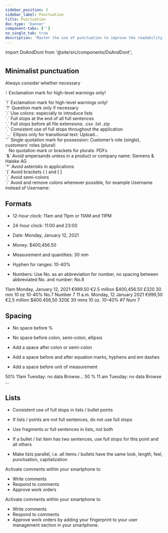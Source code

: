 ```yaml
---
sidebar_position: 3
sidebar_label: Punctuation
title: Punctuation
doc-type: 'banner'
component-tabs: ['']
no_single_tab: true
description: 'Master the use of punctuation to improve the readability and comprehension of your text. This section covers the rules and best practices for using punctuation marks to ensure your writing is clear and precise.'
---
```


import DoAndDont from '@site/src/components/DoAndDont';

#

## Minimalist punctuation

Always consider whether necessary

`!` Exclamation mark for high-level warnings only!

<div className="mb-2">
`!` Exclamation mark for high-level warnings only!
</div>

<div className="mb-2">
`?` Question mark only if necessary
</div>

<div className="mb-2">
`:` Use colons: especially to introduce lists
</div>

<div className="mb-2">
`.` Full stops at the end of all full sentences
</div>

<div className="mb-2">
`.` Full stops before all file extensions: .csv .txt .zip
</div>

<div className="mb-2">
`.` Consistent use of full stops throughout the application
</div>

<div className="mb-2">
`…` Ellipsis only for transitional text: Upload… 
</div>

<div className="mb-2">
`'` Single quotation mark for possession: Customer’s role (single), customers’ roles (plural)
</div>
<div className="mb-2">
<code style={{ whiteSpace: 'pre' }}> </code> No quotation mark or brackets for plurals: PDFs
</div>

<div className="mb-2">
`&` Avoid ampersands unless in a product or company name: Siemens & Halske AG
</div>

<div className="mb-2">
`*` Avoid asterisks in applications
</div>

<div className="mb-2">
`(` Avoid brackets ( ) and [ ]
</div>

<div className="mb-2">
`;` Avoid semi-colons
</div>

<div className="mb-2">
`:` Avoid and remove colons whenever possible, for example Username instead of Username:
</div>

## Formats

- 12-hour clock: 11am and 11pm or 11AM and 11PM

- 24-hour clock: 11:00 and 23:00

- Date: Monday, January 12, 2021

- Money: $400,456.50

- Measurement and quantities: 30 mm

- Hyphen for ranges: 10-40%

- Numbers: Use No. as an abbreviation for number, no spacing between abbreviated No. and number: No.8

<DoAndDont>
  <DoAndDont.Do>
    <DoAndDont.Item>11am</DoAndDont.Item>
    <DoAndDont.Item>Monday, January 12, 2021</DoAndDont.Item>
    <DoAndDont.Item>€999.50</DoAndDont.Item>
    <DoAndDont.Item>€2.5 million</DoAndDont.Item>
    <DoAndDont.Item>$400,456.50</DoAndDont.Item>
    <DoAndDont.Item>£320</DoAndDont.Item>
    <DoAndDont.Item>30 mm</DoAndDont.Item>
    <DoAndDont.Item>10 oz</DoAndDont.Item>
    <DoAndDont.Item>10-40%</DoAndDont.Item>
    <DoAndDont.Item>No.7</DoAndDont.Item>
    <DoAndDont.Item>Number 7</DoAndDont.Item>
  </DoAndDont.Do>
  <DoAndDont.Dont>
    <DoAndDont.Item>11 a.m.</DoAndDont.Item>
    <DoAndDont.Item>Monday, 12 January 2021</DoAndDont.Item>
    <DoAndDont.Item>€999,50</DoAndDont.Item>
    <DoAndDont.Item>€2,5 million</DoAndDont.Item>
    <DoAndDont.Item>$400.456,50</DoAndDont.Item>
    <DoAndDont.Item>320£</DoAndDont.Item>
    <DoAndDont.Item>30 mms</DoAndDont.Item>
    <DoAndDont.Item>10 oz.</DoAndDont.Item>
    <DoAndDont.Item>10–40%</DoAndDont.Item>
    <DoAndDont.Item>#7</DoAndDont.Item>
    <DoAndDont.Item>Num 7</DoAndDont.Item>
  </DoAndDont.Dont>
</DoAndDont>

## Spacing

- No space before %

- No space before colon, semi-colon, ellipsis

- Add a space after colon or semi-colon

- Add a space before and after equation marks, hyphens and em dashes

- Add a space before unit of measurement

<DoAndDont>
  <DoAndDont.Do>
    <DoAndDont.Item>50%</DoAndDont.Item>
    <DoAndDont.Item>11am</DoAndDont.Item>
    <DoAndDont.Item>Tuesday: no data</DoAndDont.Item>
    <DoAndDont.Item>Browse…</DoAndDont.Item>
  </DoAndDont.Do>
  <DoAndDont.Dont>
    <DoAndDont.Item>50 %</DoAndDont.Item>
    <DoAndDont.Item>11 am</DoAndDont.Item>
    <DoAndDont.Item>Tuesday: no data</DoAndDont.Item>
    <DoAndDont.Item>Browse …</DoAndDont.Item>
  </DoAndDont.Dont>
</DoAndDont>

## Lists

- Consistent use of full stops in lists / bullet points

- If lists / points are not full sentences, do not use full stops

- Use fragments or full sentences in lists, not both

- If a bullet / list item has two sentences, use full stops for this point and all others

- Make lists parallel, i.e. all items / bullets have the same look, length, feel, punctuation, capitalization

<DoAndDont>
  <DoAndDont.Do>
    <DoAndDont.Item>
      Activate comments within your smartphone to
      <ul>
        <li> Write comments</li>
        <li> Respond to comments</li>
        <li> Approve work orders</li>
      </ul>
    </DoAndDont.Item>
  </DoAndDont.Do>
  <DoAndDont.Dont>
    <DoAndDont.Item>
      Activate comments within your smartphone to
      <ul>
        <li>Write comments</li>
        <li>Respond to comments</li>
        <li>Approve work orders by adding your fingerprint to your user management section in your smartphone.</li>
      </ul>
    </DoAndDont.Item>
  </DoAndDont.Dont>
</DoAndDont>
